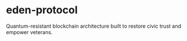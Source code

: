# eden-protocol
Quantum-resistant blockchain architecture built to restore civic trust and empower veterans.
